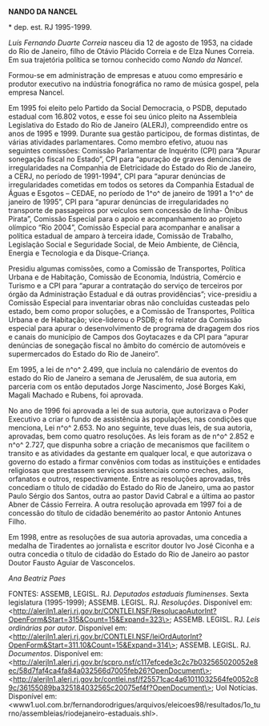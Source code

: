 **NANDO DA NANCEL**

\* dep. est. RJ 1995-1999.

*Luís Fernando Duarte Correia* nasceu dia 12 de agosto de 1953, na
cidade do Rio de Janeiro, filho de Otávio Plácido Correia e de Elza
Nunes Correia. Em sua trajetória política se tornou conhecido como
*Nando da Nancel*.

Formou-se em administração de empresas e atuou como empresário e
produtor executivo na indústria fonográfica no ramo de música gospel,
pela empresa Nancel.

Em 1995 foi eleito pelo Partido da Social Democracia, o PSDB, deputado
estadual com 16.802 votos, e esse foi seu único pleito na Assembleia
Legislativa do Estado do Rio de Janeiro (ALERJ), compreendido entre os
anos de 1995 e 1999. Durante sua gestão participou, de formas distintas,
de várias atividades parlamentares. Como membro efetivo, atuou nas
seguintes comissões: Comissão Parlamentar de Inquérito (CPI) para
“Apurar sonegação fiscal no Estado”, CPI para “apuração de graves
denúncias de irregularidades na Companhia de Eletricidade do Estado do
Rio de Janeiro, a CERJ, no período de 1991-1994”, CPI para “apurar
denúncias de irregularidades cometidas em todos os setores da Companhia
Estadual de Águas e Esgotos – CEDAE, no período de 1^o^ de janeiro de
1991 a 1^o^ de janeiro de 1995”, CPI para “apurar denúncias de
irregularidades no transporte de passageiros por veículos sem concessão
de linha- Ônibus Pirata”, Comissão Especial para o apoio e
acompanhamento ao projeto olímpico “Rio 2004”, Comissão Especial para
acompanhar e analisar a política estadual de amparo à terceira idade,
Comissão de Trabalho, Legislação Social e Seguridade Social, de Meio
Ambiente, de Ciência, Energia e Tecnologia e da Disque-Criança.

Presidiu algumas comissões, como a Comissão de Transportes, Política
Urbana e de Habitação, Comissão de Economia, Indústria, Comércio e
Turismo e a CPI para “apurar a contratação do serviço de terceiros por
órgão da Administração Estadual e dá outras providências”; vice-presidiu
a Comissão Especial para inventariar obras não concluídas custeadas pelo
estado, bem como propor soluções, e a Comissão de Transportes, Política
Urbana e de Habitação; vice-liderou o PSDB; e foi relator da Comissão
especial para apurar o desenvolvimento de programa de dragagem dos rios
e canais do município de Campos dos Goytacazes e da CPI para “apurar
denúncias de sonegação fiscal no âmbito do comércio de automóveis e
supermercados do Estado do Rio de Janeiro”.

Em 1995, a lei de n^o^ 2.499, que incluía no calendário de eventos do
estado do Rio de Janeiro a semana de Jerusalém, de sua autoria, em
parceria com os então deputados Jorge Nascimento, José Borges Kaki,
Magali Machado e Rubens, foi aprovada.

No ano de 1996 foi aprovada a lei de sua autoria, que autorizava o Poder
Executivo a criar o fundo de assistência às populações, nas condições
que menciona, Lei n^o^ 2.653. No ano seguinte, teve duas leis, de sua
autoria, aprovadas, bem como quatro resoluções. As leis foram as de n^o^
2.852 e n^o^ 2.727, que dispunha sobre a criação de mecanismos que
facilitem o transito e as atividades da gestante em qualquer local, e
que autorizava o governo do estado a firmar convênios com todas as
instituições e entidades religiosas que prestassem serviços
assistenciais como creches, asilos, orfanatos e outros, respectivamente.
Entre as resoluções aprovadas, três concediam o título de cidadão do
Estado do Rio de Janeiro, uma ao pastor Paulo Sérgio dos Santos, outra
ao pastor David Cabral e a última ao pastor Abner de Cássio Ferreira. A
outra resolução aprovada em 1997 foi a de concessão do título de cidadão
benemérito ao pastor Antonio Antunes Filho.

Em 1998, entre as resoluções de sua autoria aprovadas, uma concedia a
medalha de Tiradentes ao jornalista e escritor doutor Ivo José Ciconha e
a outra concedia o título de cidadão do Estado do Rio de Janeiro ao
pastor Doutor Fausto Aguiar de Vasconcelos.

*Ana Beatriz Paes*

FONTES: ASSEMB, LEGISL. RJ. *Deputados estaduais fluminenses*. Sexta
legislatura (1995-1999); ASSEMB. LEGISL. RJ. *Resoluções*. Disponível
em:
\<http://alerjln1.alerj.rj.gov.br/CONTLEI.NSF/ResolucaoAutorInt?OpenForm&Start=315&Count=15&Expand=323\>;
ASSEMB. LEGISL. RJ. *Leis ordinárias por autor*. Disponível em:
\<http://alerjln1.alerj.rj.gov.br/CONTLEI.NSF/leiOrdAutorInt?OpenForm&Start=311.10&Count=15&Expand=314\>;
ASSEMB. LEGISL. RJ. *Documentos*. Disponível em:
\<http://alerjln1.alerj.rj.gov.br/scpro.nsf/c117efcede3c2c7b032565020052e8ec/58d7faf4ca4fa84a032566d7005feb26?OpenDocument\>;
\<http://alerjln1.alerj.rj.gov.br/contlei.nsf/f25571cac4a61011032564fe0052c89c/36155089ba325184032565c20075ef4f?OpenDocument\>;
Uol Notícias. Disponível em:
\<www1.uol.com.br/fernandorodrigues/arquivos/eleicoes98/resultados/1o\_turno/assembleias/riodejaneiro-estaduais.shl\>.
